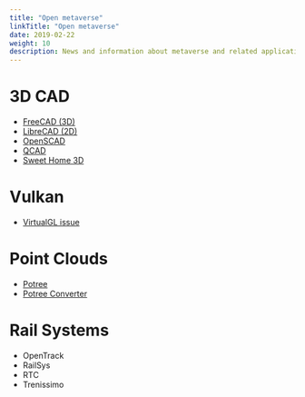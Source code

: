 ```yaml
---
title: "Open metaverse"
linkTitle: "Open metaverse"
date: 2019-02-22
weight: 10
description: News and information about metaverse and related applications
---
```


# 3D CAD

* [FreeCAD (3D)](https://www.freecadweb.org/)
* [LibreCAD (2D)](https://librecad.org/)
* [OpenSCAD](https://www.openscad.org/)
* [QCAD](https://www.qcad.org/en/)
* [Sweet Home 3D](http://www.sweethome3d.com/)

# Vulkan

* [VirtualGL issue](https://github.com/VirtualGL/virtualgl/issues/37)

# Point Clouds

* [Potree](http://potree.org/index.html)
* [Potree Converter](https://github.com/potree/PotreeConverter)

# Rail Systems

* OpenTrack
* RailSys
* RTC
* Trenissimo
